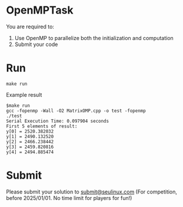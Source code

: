 # OpenMPTask

You are required to:

1. Use OpenMP to parallelize both the initialization and computation
2. Submit your code


# Run 

```
make run
```

Example result
```
$make run
gcc -fopenmp -Wall -O2 MatrixOMP.cpp -o test -fopenmp
./test
Serial Execution Time: 0.097904 seconds
First 5 elements of result:
y[0] = 2520.382032
y[1] = 2490.132520
y[2] = 2466.238442
y[3] = 2459.820816
y[4] = 2494.885474
```

# Submit

Please submit your solution to [submit@seulinux.com](mailto:submit@seulinux.com) 
(For competition, before 2025/01/01. No time limit for players for fun!)
